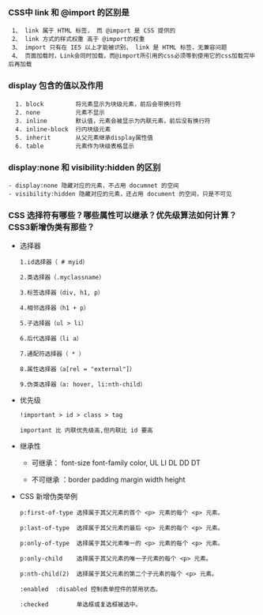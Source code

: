

### CSS中 link 和 @import 的区别是

     1、 link 属于 HTML 标签， 而 @import 是 CSS 提供的
     2、 link 方式的样式权重 高于 @import的权重
     3、 import 只有在 IE5 以上才能被识别， link 是 HTML 标签，无兼容问题
     4、 页面加载时，Link会同时加载，而@import所引用的css必须等到使用它的css加载完毕后再加载
 
### display 包含的值以及作用

      1. block         将元素显示为块级元素，前后会带换行符
      2. none          元素不显示
      3. inline        默认值，元素会被显示为内联元素，前后没有换行符
      4. inline-block  行内块级元素
      5. inherit       从父元素继承display属性值
      6. table         元素作为块级表格显示
  
### display:none 和 visibility:hidden 的区别
 
    - display:none 隐藏对应的元素，不占用 documnet 的空间
    - visibility:hidden 隐藏对应的元素，还占用 document 的空间，只是不可见
 
### CSS 选择符有哪些？哪些属性可以继承？优先级算法如何计算？ CSS3新增伪类有那些？

- 选择器
 
      1.id选择器（ # myid）
     
      2.类选择器（.myclassname）
     
      3.标签选择器（div, h1, p）
     
      4.相邻选择器（h1 + p）
 
      5.子选择器（ul > li）
 
      6.后代选择器（li a）
 
      7.通配符选择器（ * ）
 
      8.属性选择器（a[rel = "external"]）
 
      9.伪类选择器（a: hover, li:nth-child）
        
- 优先级
         
      !important > id > class > tag
       
      important 比 内联优先级高,但内联比 id 要高
      
- 继承性

    * 可继承： font-size font-family color, UL LI DL DD DT

    * 不可继承 ：border padding margin width height 

- CSS 新增伪类举例

      p:first-of-type 选择属于其父元素的首个 <p> 元素的每个 <p> 元素。
      
      p:last-of-type  选择属于其父元素的最后 <p> 元素的每个 <p> 元素。
      
      p:only-of-type  选择属于其父元素唯一的 <p> 元素的每个 <p> 元素。
      
      p:only-child    选择属于其父元素的唯一子元素的每个 <p> 元素。
      
      p:nth-child(2)  选择属于其父元素的第二个子元素的每个 <p> 元素。
      
      :enabled  :disabled 控制表单控件的禁用状态。
      
      :checked        单选框或复选框被选中。
      